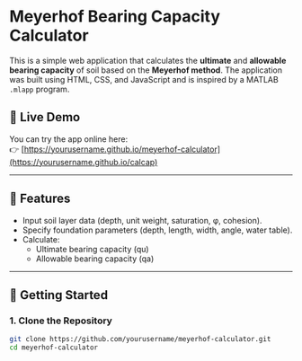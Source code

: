 # Meyerhof Bearing Capacity Calculator

This is a simple web application that calculates the **ultimate** and **allowable bearing capacity** of soil based on the **Meyerhof method**. The application was built using HTML, CSS, and JavaScript and is inspired by a MATLAB `.mlapp` program.

## 🔗 Live Demo

You can try the app online here:  
👉 [https://yourusername.github.io/meyerhof-calculator](https://yourusername.github.io/calcap)


---

## 📄 Features

- Input soil layer data (depth, unit weight, saturation, φ, cohesion).
- Specify foundation parameters (depth, length, width, angle, water table).
- Calculate:
  - Ultimate bearing capacity (qu)
  - Allowable bearing capacity (qa)

---

## 🚀 Getting Started

### 1. Clone the Repository

```bash
git clone https://github.com/yourusername/meyerhof-calculator.git
cd meyerhof-calculator
